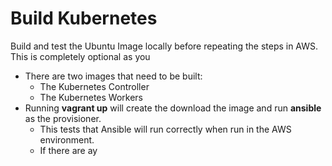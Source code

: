 # Build Kubernetes

Build and test the Ubuntu Image locally before repeating the steps in AWS. This is completely optional as you 
* There are two images that need to be built:
   * The Kubernetes Controller
   * The Kubernetes Workers
* Running **vagrant up** will create the download the image and run **ansible** as the provisioner. 
   * This tests that Ansible will run correctly when run in the AWS environment. 
   * If there are ay


